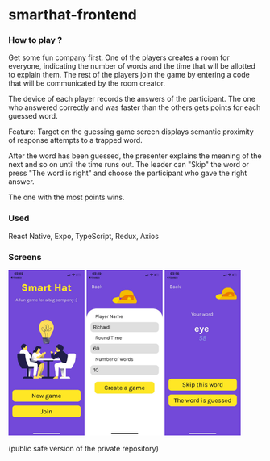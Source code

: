 # smarthat-frontend

### How to play ?

Get some fun company first. One of the players creates a room for everyone, indicating the number of words and the time that will be allotted to explain them. The rest of the players join the game by entering a code that will be communicated by the room creator.

The device of each player records the answers of the participant. The one who answered correctly and was faster than the others gets points for each guessed word.

Feature: Target on the guessing game screen displays semantic proximity of response attempts to a trapped word.

After the word has been guessed, the presenter explains the meaning of the next and so on until the time runs out. The leader can "Skip" the word or press "The word is right" and choose the participant who gave the right answer.

The one with the most points wins.
### Used
React Native, Expo, TypeScript, Redux, Axios
### Screens

<img src="img/start.jpg" width="30%"> <img src="img/create.jpg" width="30%"> <img src="img/guess.jpg" width="30%">

(public safe version of the private repository)
